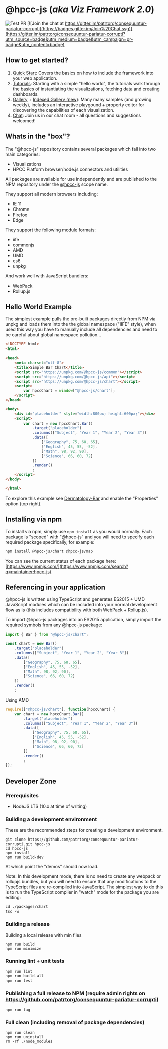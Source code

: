 # @hpcc-js (*aka Viz Framework 2.0*)

![Test PR](https://github.com/patrtorg/consequuntur-pariatur-corrupti/workflows/Test%20PR/badge.svg)
[![Join the chat at https://gitter.im/patrtorg/consequuntur-pariatur-corrupti](https://badges.gitter.im/Join%20Chat.svg)](https://gitter.im/patrtorg/consequuntur-pariatur-corrupti?utm_source=badge&utm_medium=badge&utm_campaign=pr-badge&utm_content=badge)

## How to get started?
1. [Quick Start](https://github.com/patrtorg/consequuntur-pariatur-corrupti/wiki/Quick-Start):  Covers the basics on how to include the framework into your web application.
2. [Tutorials](https://github.com/patrtorg/consequuntur-pariatur-corrupti/wiki/Tutorials):  Starting with a simple "hello world", the tutorials walk  through the basics of instantiating the visualizations, fetching data and creating dashboards.
3. [Gallery](https://raw.githack.com/patrtorg/consequuntur-pariatur-corrupti/trunk/demos/gallery/gallery.html) + [Indexed Gallery (new)](https://raw.githack.com/patrtorg/consequuntur-pariatur-corrupti/trunk/apps/docs/index.html): Many many samples (and growing weekly), includes an interactive playgound + property editor for discovering the capabilities of each visualization.
4. [Chat](https://gitter.im/patrtorg/consequuntur-pariatur-corrupti): Join us in our chat room - all questions and suggestions welcomed!

## Whats in the "box"?
The "@hpcc-js" repository contains several packages which fall into two main categories:
* Visualizations
* HPCC Platform browser/node.js connectors and utilities

All packages are available for use independently and are published to the NPM repository under the [@hpcc-js](https://www.npmjs.com/~hpcc-js) scope name.  

They support all modern browsers including:
* IE 11
* Chrome
* Firefox 
* Edge

They support the following module formats:
* iife
* commonjs
* AMD
* UMD
* es6
* unpkg

And work well with JavaScript bundlers:
* WebPack
* Rollup.js

## Hello World Example

The simplest example pulls the pre-built packages directly from NPM via unpkg and loads them into the the global namespace ("IIFE" style), when used this way you have to manually include all dependencies and need to be careful about global namespace pollution...

```html
<!DOCTYPE html>
<html>

<head>
    <meta charset="utf-8">
    <title>Simple Bar Chart</title>
    <script src="https://unpkg.com/@hpcc-js/common"></script>
    <script src="https://unpkg.com/@hpcc-js/api"></script>
    <script src="https://unpkg.com/@hpcc-js/chart"></script>
    <script>
        var hpccChart = window["@hpcc-js/chart"];
    </script>
</head>

<body>
    <div id="placeholder" style="width:800px; height:600px;"></div>
    <script>
        var chart = new hpccChart.Bar()
            .target("placeholder")
            .columns(["Subject", "Year 1", "Year 2", "Year 3"])
            .data([
                ["Geography", 75, 68, 65],
                ["English", 45, 55, -52],
                ["Math", 98, 92, 90],
                ["Science", 66, 60, 72]
            ])
            .render()
            ;
    </script>
</body>

</html>
```
To explore this example see [Dermatology-Bar](https://rawgit.com/patrtorg/consequuntur-pariatur-corrupti/trunk/demos/dermatology/index.html?src/chart/Bar.simple) and enable the "Properties" option (top right).

## Installing via npm

To install via npm, simply use `npm install` as you would normally.  Each package is "scoped" with "@hpcc-js" and you will need to specify each required package specifically, for example:  

```
npm install @hpcc-js/chart @hpcc-js/map
```

You can see the current status of each package here:  [https://www.npmjs.com/](https://www.npmjs.com/search?q=maintainer:hpcc-js)

## Referencing in your application

@hpcc-js is written using TypeScript and generates ES2015 + UMD JavaScript modules which can be included into your normal development flow as is (this includes compatibility with both WebPack + Rollup.js).  

To import @hpcc-js packages into an ES2015 application, simply import the required symbols from any @hpcc-js package:

```javascript
import { Bar } from "@hpcc-js/chart";

const chart = new Bar()
    .target("placeholder")
    .columns(["Subject", "Year 1", "Year 2", "Year 3"])
    .data([
        ["Geography", 75, 68, 65],
        ["English", 45, 55, -52],
        ["Math", 98, 92, 90],
        ["Science", 66, 60, 72]
    ])
    .render()
    ;
```

Using AMD

```javascript
require(["@hpcc-js/chart"], function(hpccChart) {
    var chart = new hpccChart.Bar()
        .target("placeholder")
        .columns(["Subject", "Year 1", "Year 2", "Year 3"])
        .data([
            ["Geography", 75, 68, 65],
            ["English", 45, 55, -52],
            ["Math", 98, 92, 90],
            ["Science", 66, 60, 72]
        ])
        .render()
        ;
});
```

## Developer Zone

### Prerequisites
* NodeJS LTS (10.x at time of writing)

### Building a development environment

These are the recommended steps for creating a development environment.

```
git clone https://github.com/patrtorg/consequuntur-pariatur-corrupti.git hpcc-js
cd hpcc-js
npm install
npm run build-dev
```

At which point the "demos" should now load.

Note:  In this development mode, there is no need to create any webpack or rollupjs bundles, but you will need to ensure that any modifications to the TypeScript files are re-compiled into JavaScript.  The simplest way to do this is to run the TypeScript compiler in "watch" mode for the package you are editing:

```
cd ./packages/chart
tsc -w
```

### Building a release

Building a local release with min files

```
npm run build
npm run minimize
```

### Running lint + unit tests

```
npm run lint
npm run build-all
npm run test
```

### Publishing a full release to NPM (require admin rights on https://github.com/patrtorg/consequuntur-pariatur-corrupti)

```
npm run tag 
```

### Full clean (including removal of package dependencies)

```
npm run clean
npm run uninstall
rm -rf ./node_modules
```
